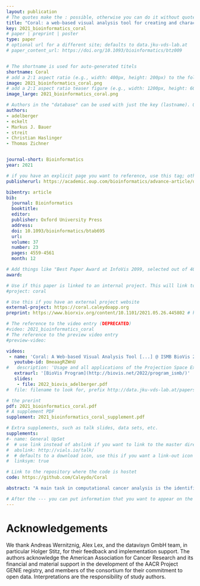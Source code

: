 ```yaml
---
layout: publication
# The quotes make the : possible, otherwise you can do it without quotes
title: "Coral: a web-based visual analysis tool for creating and characterizing cohorts"
key: 2021_bioinformatics_coral
# paper | preprint | poster
type: paper
# optional url for a different site; defaults to data.jku-vds-lab.at
# paper_content_url: https://doi.org/10.1093/bioinformatics/btz009


# The shortname is used for auto-generated titels
shortname: Coral
# add a 2:1 aspect ratio (e.g., width: 400px, height: 200px) to the folder /assets/images/papers/
image: 2021_bioinformatics_coral.png
# add a 2:1 aspect ratio teaser figure (e.g., width: 1200px, height: 600px) to the folder /assets/images/papers/
image_large: 2021_bioinformatics_coral.png

# Authors in the "database" can be used with just the key (lastname). Others can be written properly.
authors:
- adelberger
- eckelt
- Markus J. Bauer
- streit
- Christian Haslinger
- Thomas Zichner


journal-short: Bioinformatics
year: 2021

# if you have an explicit page you want to reference, use this tag; otherwise it will be generated from your doi
publisherurl: https://academic.oup.com/bioinformatics/advance-article/doi/10.1093/bioinformatics/bt[…]/6384564?guestAccessKey=8b1777b2-4157-46ff-b5c2-0a69f1931cce # add link to publisher page of your publication

bibentry: article
bib:
  journal: Bioinformatics
  booktitle: 
  editor: 
  publisher: Oxford University Press
  address: 
  doi: 10.1093/bioinformatics/btab695
  url: 
  volume: 37
  number: 23
  pages: 4559-4561
  month: 12

# Add things like "Best Paper Award at InfoVis 2099, selected out of 4000 submissions"
award:

# Use if this paper is linked to an internal project. This will link to the project site
#project: coral

# Use this if you have an external project website
external-project: https://coral.caleydoapp.org
preprint: https://www.biorxiv.org/content/10.1101/2021.05.26.445802 # here you can put all preprint links (arxiv.org, osf.io,...)

# The reference to the video entry (DEPRECATED)
#video: 2021_bioinformatics_coral
# The reference to the preview video entry
#preview-video:

videos:
 - name: 'Coral: A Web-based Visual Analysis Tool [...] @ ISMB BioVis 2022'
   youtube-id: BmeaagRZWnU
#   description: 'Usage and all applications of the Projection Space Explorer can be found on the dedicated [Landing Page](https://jku-vds-lab.at/pse/).'
   extraurl: '[BioVis Program](http://biovis.net/2022/program_ismb/)'
   slides:
    - file: 2022_biovis_adelberger.pdf
#  file: filename to look for, prefix http://data.jku-vds-lab.at/papers/

# the prerint
pdf: 2021_bioinformatics_coral.pdf
# A supplement PDF
supplement: 2021_bioinformatics_coral_supplement.pdf

# Extra supplements, such as talk slides, data sets, etc.
supplements:
#- name: General UpSet
#  # use link instead of abslink if you want to link to the master directory
#  abslink: http://vials.io/talk/
#  # defaults to a download icon, use this if you want a link-out icon
#  linksym: true

# Link to the repository where the code is hostet
code: https://github.com/Caleydo/Coral

abstract: "A main task in computational cancer analysis is the identification of patient subgroups (i.e., cohorts) based on metadata attributes (patient stratification) or genomic markers of response (biomarkers). Coral is a web-based cohort analysis tool that is designed to support this task: Users can interactively create and refine cohorts, which can then be compared, characterized, and inspected down to the level of single items. We visualize the evolution of cohorts and also provide intuitive access to prevalence information. Coral can be utilized to explore any type of cohort and sample set. Here, we focus on the analysis of genomic data from cancer patients and therefore included in the public version data from the AACR Project GENIE, The Cancer Genome Atlas, and the Cell Line Encyclopedia."

# After the --- you can put information that you want to appear on the website using markdown formatting or HTML. A good example are acknowledgements, extra references, an erratum, etc.
---
```

# Acknowledgements

We thank Andreas Wernitznig, Alex Lex, and the datavisyn GmbH team, in particular Holger Stitz, for their feedback and implementation support. The authors acknowledge the American Association for Cancer Research and its financial and material support in the development of the AACR Project GENIE registry, and members of the consortium for their commitment to open data. Interpretations are the responsibility of study authors.
